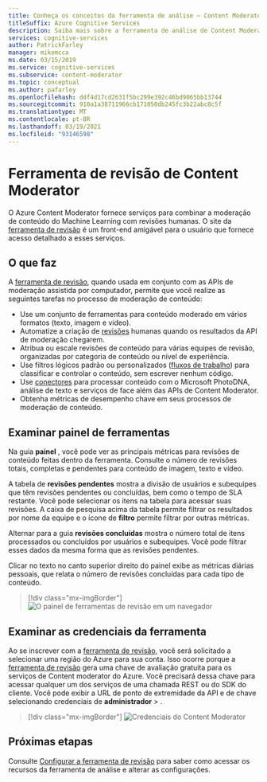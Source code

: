 ```yaml
---
title: Conheça os conceitos da ferramenta de análise – Content Moderator
titleSuffix: Azure Cognitive Services
description: Saiba mais sobre a ferramenta de análise de Content Moderator, um site que coordena um esforço combinado de moderação de reavaliação de ia e análise humana.
services: cognitive-services
author: PatrickFarley
manager: mikemcca
ms.date: 03/15/2019
ms.service: cognitive-services
ms.subservice: content-moderator
ms.topic: conceptual
ms.author: pafarley
ms.openlocfilehash: ddf4d17cd2631f5bc299e392c46bd9065bb13744
ms.sourcegitcommit: 910a1a38711966cb171050db245fc3b22abc8c5f
ms.translationtype: MT
ms.contentlocale: pt-BR
ms.lasthandoff: 03/19/2021
ms.locfileid: "93146598"
---
```

# <a name="content-moderator-review-tool"></a>Ferramenta de revisão de Content Moderator

O Azure Content Moderator fornece serviços para combinar a moderação de conteúdo do Machine Learning com revisões humanas. O site da [ferramenta de revisão](https://contentmoderator.cognitive.microsoft.com) é um front-end amigável para o usuário que fornece acesso detalhado a esses serviços.

## <a name="what-it-does"></a>O que faz

A [ferramenta de revisão](https://contentmoderator.cognitive.microsoft.com), quando usada em conjunto com as APIs de moderação assistida por computador, permite que você realize as seguintes tarefas no processo de moderação de conteúdo:

- Use um conjunto de ferramentas para conteúdo moderado em vários formatos (texto, imagem e vídeo).
- Automatize a criação de [revisões](../review-api.md#reviews) humanas quando os resultados da API de moderação chegarem.
- Atribua ou escale revisões de conteúdo para várias equipes de revisão, organizadas por categoria de conteúdo ou nível de experiência.
- Use filtros lógicos padrão ou personalizados ([fluxos de trabalho](../review-api.md#workflows)) para classificar e controlar o conteúdo, sem escrever nenhum código.
- Use [conectores](./configure.md#connectors) para processar conteúdo com o Microsoft PhotoDNA, análise de texto e serviços de face além das APIs de Content Moderator.
- Obtenha métricas de desempenho chave em seus processos de moderação de conteúdo.

## <a name="review-tool-dashboard"></a>Examinar painel de ferramentas

Na guia **painel** , você pode ver as principais métricas para revisões de conteúdo feitas dentro da ferramenta. Consulte o número de revisões totais, completas e pendentes para conteúdo de imagem, texto e vídeo. 

A tabela de **revisões pendentes** mostra a divisão de usuários e subequipes que têm revisões pendentes ou concluídas, bem como o tempo de SLA restante. Você pode selecionar os itens na tabela para acessar suas revisões. A caixa de pesquisa acima da tabela permite filtrar os resultados por nome da equipe e o ícone de **filtro** permite filtrar por outras métricas.

Alternar para a guia **revisões concluídas** mostra o número total de itens processados ou concluídos por usuários e subequipes. Você pode filtrar esses dados da mesma forma que as revisões pendentes.

Clicar no texto no canto superior direito do painel exibe as métricas diárias pessoais, que relata o número de revisões concluídas para cada tipo de conteúdo.

> [!div class="mx-imgBorder"]
> ![O painel de ferramentas de revisão em um navegador](images/0-dashboard.png)

## <a name="review-tool-credentials"></a>Examinar as credenciais da ferramenta

Ao se inscrever com a [ferramenta de revisão](https://contentmoderator.cognitive.microsoft.com), você será solicitado a selecionar uma região do Azure para sua conta. Isso ocorre porque a [ferramenta de revisão](https://contentmoderator.cognitive.microsoft.com) gera uma chave de avaliação gratuita para os serviços de Content moderator do Azure. Você precisará dessa chave para acessar qualquer um dos serviços de uma chamada REST ou do SDK do cliente. Você pode exibir a URL de ponto de extremidade da API e de chave selecionando credenciais de **administrador**  >  .

> [!div class="mx-imgBorder"]
> ![Credenciais do Content Moderator](images/settings-6-credentials.png)

## <a name="next-steps"></a>Próximas etapas

Consulte [Configurar a ferramenta de revisão](./configure.md) para saber como acessar os recursos da ferramenta de análise e alterar as configurações.